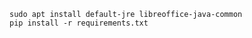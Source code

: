 ```console
sudo apt install default-jre libreoffice-java-common
pip install -r requirements.txt
```
